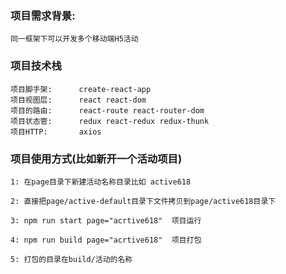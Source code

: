 ### 项目需求背景: 

    同一框架下可以开发多个移动端H5活动 

### 项目技术栈

    项目脚手架:      create-react-app
    项目视图层:      react react-dom
    项目的路由:      react-route react-router-dom
    项目状态管:      redux react-redux redux-thunk
    项目HTTP:       axios


### 项目使用方式(比如新开一个活动项目)

    1: 在page目录下新建活动名称目录比如 active618

    2: 直接把page/active-default目录下文件拷贝到page/active618目录下

    3: npm run start page="acrtive618"  项目运行

    4: npm run build page="acrtive618"  项目打包
    
    5: 打包的目录在build/活动的名称

    


